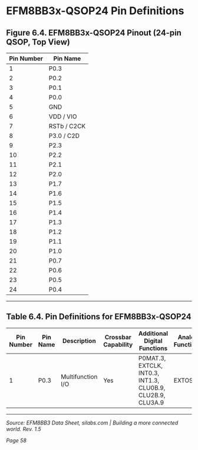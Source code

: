 # EFM8BB3x-QSOP24 Pin Definitions

## Figure 6.4. EFM8BB3x-QSOP24 Pinout (24-pin QSOP, Top View)

| Pin Number | Pin Name     |
|------------|--------------|
| 1          | P0.3         |
| 2          | P0.2         |
| 3          | P0.1         |
| 4          | P0.0         |
| 5          | GND          |
| 6          | VDD / VIO    |
| 7          | RSTb / C2CK  |
| 8          | P3.0 / C2D   |
| 9          | P2.3         |
| 10         | P2.2         |
| 11         | P2.1         |
| 12         | P2.0         |
| 13         | P1.7         |
| 14         | P1.6         |
| 15         | P1.5         |
| 16         | P1.4         |
| 17         | P1.3         |
| 18         | P1.2         |
| 19         | P1.1         |
| 20         | P1.0         |
| 21         | P0.7         |
| 22         | P0.6         |
| 23         | P0.5         |
| 24         | P0.4         |

---

## Table 6.4. Pin Definitions for EFM8BB3x-QSOP24

| Pin Number | Pin Name | Description       | Crossbar Capability | Additional Digital Functions                         | Analog Functions |
|------------|----------|-------------------|---------------------|----------------------------------------------------|------------------|
| 1          | P0.3     | Multifunction I/O | Yes                 | P0MAT.3, EXTCLK, INT0.3, INT1.3, CLU0B.9, CLU2B.9, CLU3A.9 | EXTOSC           |

---

*Source: EFM8BB3 Data Sheet, silabs.com | Building a more connected world. Rev. 1.5*

*Page 58*
